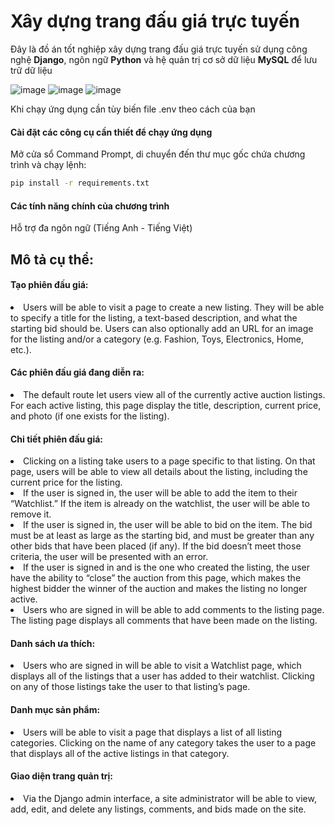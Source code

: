 # Xây dựng trang đấu giá trực tuyến
Đây là đồ án tốt nghiệp xây dựng trang đấu giá trực tuyến sử dụng công nghệ **Django**, ngôn ngữ **Python** và hệ quản trị cơ sở dữ liệu **MySQL** để lưu trữ dữ liệu

![image](https://github.com/niveqhost/finalYearProject/blob/dev/auction.jpg)
![image](https://github.com/niveqhost/finalYearProject/blob/dev/auction-2.jpg)
![image](https://github.com/niveqhost/finalYearProject/blob/dev/auction-3.jpg)

Khi chạy ứng dụng cần tùy biến file .env theo cách của bạn

#### Cài đặt các công cụ cần thiết để chạy ứng dụng

Mở cửa sổ Command Prompt, di chuyển đến thư mục gốc chứa chương trình và chạy lệnh:
```bash
pip install -r requirements.txt
```

#### Các tính năng chính của chương trình
Hỗ trợ đa ngôn ngữ (Tiếng Anh - Tiếng Việt)

<h2>Mô tả cụ thể: </h2>
 
<h4>Tạo phiên đấu giá: </h4>
<li>
 Users will be able to visit a page to create a new listing. They will be able to specify a title for the listing, a text-based description, and what the starting bid should be. Users can also optionally add an URL for an image for the listing and/or a category (e.g. Fashion, Toys, Electronics, Home, etc.).
</li>

<h4>Các phiên đấu giá đang diễn ra:</h4>
<li>
 The default route let users view all of the currently active auction listings. For each active listing, this page display the title, description, current price, and photo (if one exists for the listing).
</li>

<h4>Chi tiết phiên đấu giá: </h4>
<li>
 Clicking on a listing take users to a page specific to that listing. On that page, users will be able to view all details about the listing, including the current price for the listing.
  <li>If the user is signed in, the user will be able to add the item to their “Watchlist.” If the item is already on the watchlist, the user will be able to remove it.</li>
  <li>If the user is signed in, the user will be able to bid on the item. The bid must be at least as large as the starting bid, and must be greater than any other bids that have been placed (if any). If the bid doesn’t meet those criteria, the user will be presented with an error.</li>
  <li>If the user is signed in and is the one who created the listing, the user have the ability to “close” the auction from this page, which makes the highest bidder the winner of the auction and makes the listing no longer active.</li>
  <li>Users who are signed in will be able to add comments to the listing page. The listing page displays all comments that have been made on the listing.</li>
</li>

<h4>Danh sách ưa thích:</h4>
<li>
 Users who are signed in will be able to visit a Watchlist page, which displays all of the listings that a user has added to their watchlist. Clicking on any of those listings take the user to that listing’s page.
</li>

<h4>Danh mục sản phẩm:</h4>
<li>
 Users will be able to visit a page that displays a list of all listing categories. Clicking on the name of any category takes the user to a page that displays all of the active listings in that category.
</li>

<h4>Giao diện trang quản trị:</h4>
<li>
Via the Django admin interface, a site administrator will be able to view, add, edit, and delete any listings, comments, and bids made on the site.
</li>
